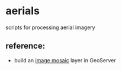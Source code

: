 aerials
=======

scripts for processing aerial imagery

reference:
--------

- build an [image mosaic](http://docs.geoserver.org/stable/en/user/tutorials/image_mosaic_plugin/imagemosaic.html) layer in GeoServer



